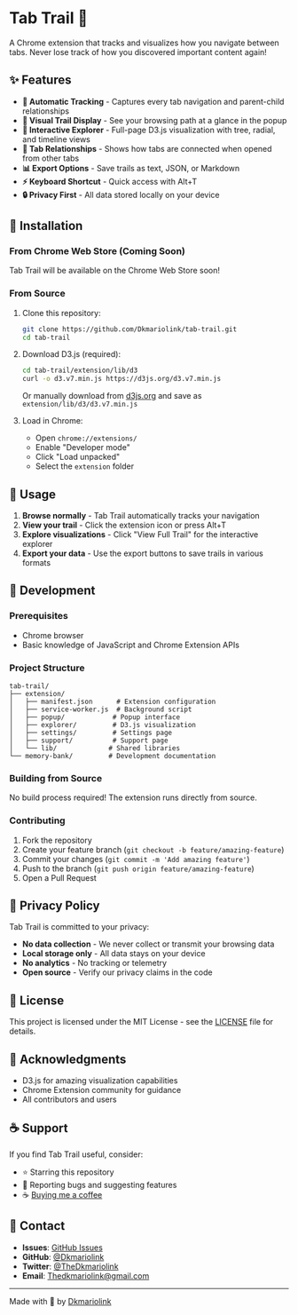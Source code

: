 # Tab Trail 🌲

A Chrome extension that tracks and visualizes how you navigate between tabs. Never lose track of how you discovered important content again!

## ✨ Features

- **📍 Automatic Tracking** - Captures every tab navigation and parent-child relationships
- **🌳 Visual Trail Display** - See your browsing path at a glance in the popup  
- **🎯 Interactive Explorer** - Full-page D3.js visualization with tree, radial, and timeline views
- **🔗 Tab Relationships** - Shows how tabs are connected when opened from other tabs
- **📊 Export Options** - Save trails as text, JSON, or Markdown
- **⚡ Keyboard Shortcut** - Quick access with Alt+T
- **🔒 Privacy First** - All data stored locally on your device

## 🚀 Installation

### From Chrome Web Store (Coming Soon)
Tab Trail will be available on the Chrome Web Store soon!

### From Source
1. Clone this repository:
   ```bash
   git clone https://github.com/Dkmariolink/tab-trail.git
   cd tab-trail
   ```

2. Download D3.js (required):
   ```bash
   cd tab-trail/extension/lib/d3
   curl -o d3.v7.min.js https://d3js.org/d3.v7.min.js
   ```
   
   Or manually download from [d3js.org](https://d3js.org/d3.v7.min.js) and save as `extension/lib/d3/d3.v7.min.js`

3. Load in Chrome:
   - Open `chrome://extensions/`
   - Enable "Developer mode"
   - Click "Load unpacked"
   - Select the `extension` folder

## 🎯 Usage

1. **Browse normally** - Tab Trail automatically tracks your navigation
2. **View your trail** - Click the extension icon or press Alt+T
3. **Explore visualizations** - Click "View Full Trail" for the interactive explorer
4. **Export your data** - Use the export buttons to save trails in various formats

## 🔧 Development

### Prerequisites
- Chrome browser
- Basic knowledge of JavaScript and Chrome Extension APIs

### Project Structure
```
tab-trail/
├── extension/
│   ├── manifest.json      # Extension configuration
│   ├── service-worker.js  # Background script
│   ├── popup/            # Popup interface
│   ├── explorer/         # D3.js visualization
│   ├── settings/         # Settings page
│   ├── support/          # Support page
│   └── lib/             # Shared libraries
└── memory-bank/         # Development documentation
```

### Building from Source
No build process required! The extension runs directly from source.

### Contributing
1. Fork the repository
2. Create your feature branch (`git checkout -b feature/amazing-feature`)
3. Commit your changes (`git commit -m 'Add amazing feature'`)
4. Push to the branch (`git push origin feature/amazing-feature`)
5. Open a Pull Request

## 🔐 Privacy Policy

Tab Trail is committed to your privacy:
- **No data collection** - We never collect or transmit your browsing data
- **Local storage only** - All data stays on your device
- **No analytics** - No tracking or telemetry
- **Open source** - Verify our privacy claims in the code

## 📝 License

This project is licensed under the MIT License - see the [LICENSE](LICENSE) file for details.

## 🙏 Acknowledgments

- D3.js for amazing visualization capabilities
- Chrome Extension community for guidance
- All contributors and users

## ☕ Support

If you find Tab Trail useful, consider:
- ⭐ Starring this repository
- 🐛 Reporting bugs and suggesting features
- ☕ [Buying me a coffee](https://www.buymeacoffee.com/dkmariolink)

## 📧 Contact

- **Issues**: [GitHub Issues](https://github.com/Dkmariolink/tab-trail/issues)
- **GitHub**: [@Dkmariolink](https://github.com/Dkmariolink)
- **Twitter**: [@TheDkmariolink](https://x.com/TheDkmariolink)
- **Email**: Thedkmariolink@gmail.com

---

Made with 💚 by [Dkmariolink](https://github.com/Dkmariolink)
